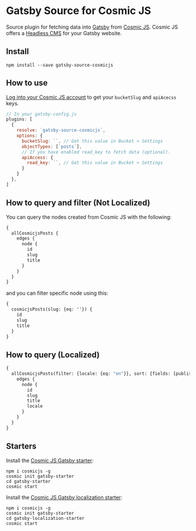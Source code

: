 # Gatsby Source for Cosmic JS

Source plugin for fetching data into [Gatsby](https://www.gatsbyjs.org) from [Cosmic JS](https://cosmicjs.com). Cosmic JS offers a [Headless CMS](https://cosmicjs.com/headless-cms) for your Gatsby website.

## Install

```
npm install --save gatsby-source-cosmicjs
```

## How to use

[Log into your Cosmic JS account](https://cosmicjs.com) to get your `bucketSlug` and `apiAcecss` keys.

```javascript
// In your gatsby-config.js
plugins: [
  {
    resolve: `gatsby-source-cosmicjs`,
    options: {
      bucketSlug: ``, // Get this value in Bucket > Settings
      objectTypes: [`posts`],
      // If you have enabled read_key to fetch data (optional).
      apiAccess: {
        read_key: ``, // Get this value in Bucket > Settings
      }
    }
  },
]
```

## How to query and filter (Not Localized)

You can query the nodes created from Cosmic JS with the following:

```graphql
{
  allCosmicjsPosts {
    edges {
      node {
        id
        slug
        title
      }
    }
  }
}
```

and you can filter specific node using this:

```graphql
{
  cosmicjsPosts(slug: {eq: ''}) {
    id
    slug
    title
  }
}
```

## How to query (Localized)

```graphql
{
  allCosmicjsPosts(filter: {locale: {eq: "en"}}, sort: {fields: [published_at], order: DESC}) {
    edges {
      node {
        id
        slug
        title
        locale
      }
    }
  }
}
```

## Starters
Install the [Cosmic JS Gatsby starter](https://github.com/cosmicjs/gatsby-starter):
```
npm i cosmicjs -g
cosmic init gatsby-starter
cd gatsby-starter
cosmic start
```

Install the [Cosmic JS Gatsby localization starter](https://github.com/cosmicjs/gatsby-localization-starter):
```
npm i cosmicjs -g
cosmic init gatsby-starter
cd gatsby-localization-starter
cosmic start
```

